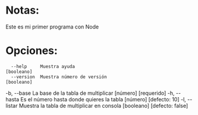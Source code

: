 # Notas:
Este es mi primer programa con Node

# Opciones:
      --help     Muestra ayuda                                        [booleano]
      --version  Muestra número de versión                            [booleano]
  -b, --base     La base de la tabla de multiplicar         [número] [requerido]
  -h, --hasta    Es el número hasta donde quieres la tabla [número] [defecto: 10]
  -l, --listar   Muestra la tabla de multiplicar en consola  [booleano] [defecto: false]